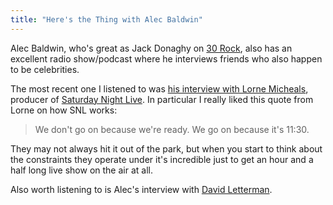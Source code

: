 ```yaml
---
title: "Here's the Thing with Alec Baldwin"
---
```

<p>Alec Baldwin, who's great as Jack Donaghy on <a href="https://www.nbc.com/30-rock/">30 Rock</a>, also has an excellent radio show/podcast where he interviews friends who also happen to be celebrities.</p>
<p>The most recent one I listened to was <a href="https://www.wnyc.org/shows/heresthething/2012/jan/30/">his interview with Lorne Micheals</a>, producer of <a href="https://www.nbc.com/saturday-night-live/">Saturday Night Live</a>. In particular I really liked this quote from Lorne on how SNL works:</p>
<blockquote><p>
  We don't go on because we're ready. We go on because it's 11:30.
</p></blockquote>
<p>They may not always hit it out of the park, but when you start to think about the constraints they operate under it's incredible just to get an hour and a half long live show on the air at all.</p>
<p>Also worth listening to is Alec's interview with <a href="https://www.wnyc.org/shows/heresthething/2012/jun/18/">David Letterman</a>.</p>
